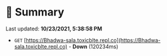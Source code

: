 # 📖 Summary
Last updated: **10/23/2021, 5:38:58 PM**

- `GET` [https://Bhadwa-sala.toxicblte.repl.co](https://Bhadwa-sala.toxicblte.repl.co) - **Down** (120234ms)
